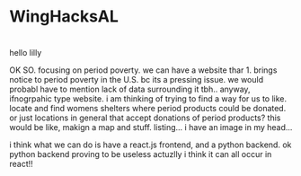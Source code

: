 # WingHacksAL

#

hello lilly

OK SO.
focusing on period poverty. we can have a website thar 1. brings notice to period poverty in the U.S. bc its a pressing issue. we would probabl have to mention lack of data surrounding it tbh.. anyway, ifnogrpahic type website.
i am thinking of trying to find a way for us to like. locate and find womens shelters where period products could be donated. or just locations in general that accept donations of period products? this would be like, makign a map and stuff. listing... i have an image in my head...

i think what we can do is have a react.js frontend, and a python backend.
ok python backend proving to be useless actuzlly i think it can all occur in react!!
